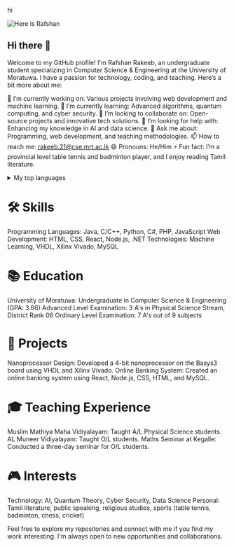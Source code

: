 hi

<!--
**MohamedRafshan/MohamedRafshan** is a ✨ _special_ ✨ repository because its `README.md` (this file) appears on your GitHub profile.

Here are some ideas to get you started:

- 🔭 I’m currently working on ...
- 🌱 I’m currently learning ...
- 👯 I’m looking to collaborate on ...
- 🤔 I’m looking for help with ...
- 💬 Ask me about ...
- 📫 How to reach me: ...
- 😄 Pronouns: ...
- ⚡ Fun fact: ...
-->
<picture>
 <source media="(prefers-color-scheme: dark)" srcset="YOUR-DARKMODE-IMAGE">
 <source media="(prefers-color-scheme: light)" srcset="YOUR-LIGHTMODE-IMAGE">
 <img alt="Here is Rafshan" src="YOUR-DEFAULT-IMAGE">
</picture>


## Hi there 👋

Welcome to my GitHub profile! I'm Rafshan Rakeeb, an undergraduate student specializing in Computer Science & Engineering at the University of Moratuwa. I have a passion for technology, coding, and teaching. Here’s a bit more about me:

🔭 I’m currently working on: Various projects involving web development and machine learning.
🌱 I’m currently learning: Advanced algorithms, quantum computing, and cyber security.
👯 I’m looking to collaborate on: Open-source projects and innovative tech solutions.
🤔 I’m looking for help with: Enhancing my knowledge in AI and data science.
💬 Ask me about: Programming, web development, and teaching methodologies.
📫 How to reach me: rakeeb.21@cse.mrt.ac.lk
😄 Pronouns: He/Him
⚡ Fun fact: I’m a provincial level table tennis and badminton player, and I enjoy reading Tamil literature.

<details>
<summary>My top languages</summary>

| Rank | Languages |
|-----:|-----------|
|     1| JavaScript|
|     2| Python    |
|     3| SQL       |
|     4| Java      |
|     5| .NET      |
|     6| React     |


</details>


# 🛠️ Skills
Programming Languages: Java, C/C++, Python, C#, PHP, JavaScript
Web Development: HTML, CSS, React, Node.js, .NET
Technologies: Machine Learning, VHDL, Xilinx Vivado, MySQL

# 📚 Education
University of Moratuwa: Undergraduate in Computer Science & Engineering (GPA: 3.66)
Advanced Level Examination: 3 A's in Physical Science Stream, District Rank 06
Ordinary Level Examination: 7 A's out of 9 subjects

# 📝 Projects
Nanoprocessor Design: Developed a 4-bit nanoprocessor on the Basys3 board using VHDL and Xilinx Vivado.
Online Banking System: Created an online banking system using React, Node.js, CSS, HTML, and MySQL.

# 🎓 Teaching Experience
Muslim Mathiya Maha Vidiyalayam: Taught A/L Physical Science students.
AL Muneer Vidiyalayam: Taught O/L students.
Maths Seminar at Kegalle: Conducted a three-day seminar for O/L students.

# 🎮 Interests
Technology: AI, Quantum Theory, Cyber Security, Data Science
Personal: Tamil literature, public speaking, religious studies, sports (table tennis, badminton, chess, cricket)


Feel free to explore my repositories and connect with me if you find my work interesting. I'm always open to new opportunities and collaborations.
